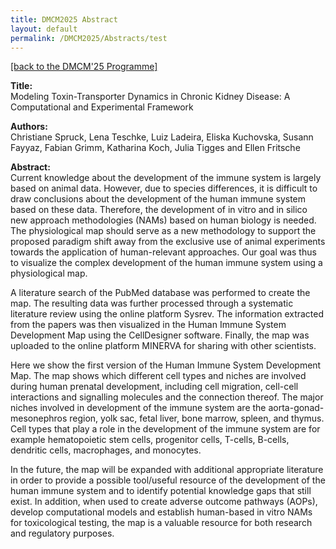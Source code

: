 ```yaml
---
title: DMCM2025 Abstract
layout: default
permalink: /DMCM2025/Abstracts/test
---
```


[[back to the DMCM'25 Programme]](https://disease-maps.io/DMCM2025/programme/)

**Title:** \
Modeling Toxin-Transporter Dynamics in Chronic Kidney Disease: A Computational and Experimental Framework

**Authors:** \
Christiane Spruck, Lena Teschke, Luiz Ladeira, Eliska Kuchovska, Susann Fayyaz, Fabian Grimm, Katharina Koch, Julia Tigges and Ellen Fritsche

**Abstract:** \
Current knowledge about the development of the immune system is largely based on animal data. However, due to species differences, it is difficult to draw conclusions about the development of the human immune system based on these data. Therefore, the development of in vitro and in silico new approach methodologies (NAMs) based on human biology is needed. The physiological map should serve as a new methodology to support the proposed paradigm shift away from the exclusive use of animal experiments towards the application of human-relevant approaches. Our goal was thus to visualize the complex development of the human immune system using a physiological map.

A literature search of the PubMed database was performed to create the map. The resulting data was further processed through a systematic literature review using the online platform Sysrev. The information extracted from the papers was then visualized in the Human Immune System Development Map using the CellDesigner software. Finally, the map was uploaded to the online platform MINERVA for sharing with other scientists.

Here we show the first version of the Human Immune System Development Map. The map shows which different cell types and niches are involved during human prenatal development, including cell migration, cell-cell interactions and signalling molecules and the connection thereof. The major niches involved in development of the immune system are the aorta-gonad-mesonephros region, yolk sac, fetal liver, bone marrow, spleen, and thymus. Cell types that play a role in the development of the immune system are for example hematopoietic stem cells, progenitor cells, T-cells, B-cells, dendritic cells, macrophages, and monocytes.

In the future, the map will be expanded with additional appropriate literature in order to provide a possible tool/useful resource of the development of the human immune system and to identify potential knowledge gaps that still exist. In addition, when used to create adverse outcome pathways (AOPs), develop computational models and establish human-based in vitro NAMs for toxicological testing, the map is a valuable resource for both research and regulatory purposes.

